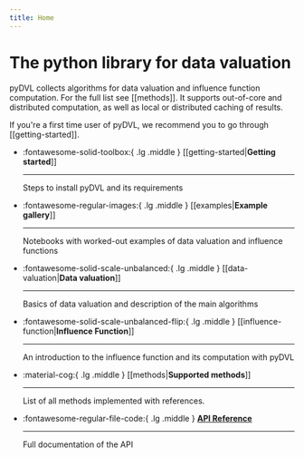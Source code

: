 ```yaml
---
title: Home
---
```


# The python library for data valuation

pyDVL collects algorithms for data valuation and influence function computation.
For the full list see [[methods]]. It supports out-of-core and distributed
computation, as well as local or distributed caching of results.

If you're a first time user of pyDVL, we recommend you to go through
[[getting-started]].


<div class="grid cards" markdown>

-   :fontawesome-solid-toolbox:{ .lg .middle }
    [[getting-started|__Getting started__]]

    ---
    Steps to install pyDVL and its requirements

-   :fontawesome-regular-images:{ .lg .middle }
    [[examples|__Example gallery__]]
    
    ---

    Notebooks with worked-out examples of data valuation and influence functions

-   :fontawesome-solid-scale-unbalanced:{ .lg .middle }
    [[data-valuation|__Data valuation__]]

    ---

    Basics of data valuation and description of the main algorithms

-   :fontawesome-solid-scale-unbalanced-flip:{ .lg .middle } 
    [[influence-function|__Influence Function__]]

    ---

    An introduction to the influence function and its computation with pyDVL

-   :material-cog:{ .lg .middle }
    [[methods|__Supported methods__]]

    ---

    List of all methods implemented with references.


-   :fontawesome-regular-file-code:{ .lg .middle }
    [__API Reference__](api/pydvl/index.md)

    ---

    Full documentation of the API

</div>
